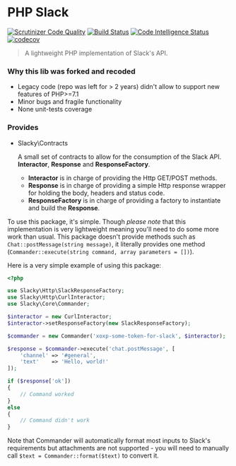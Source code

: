 PHP Slack
=========
[![Scrutinizer Code Quality](https://scrutinizer-ci.com/g/arthurkushman/slacky/badges/quality-score.png?b=master)](https://scrutinizer-ci.com/g/arthurkushman/slacky/?branch=master)
[![Build Status](https://scrutinizer-ci.com/g/arthurkushman/slacky/badges/build.png?b=master)](https://scrutinizer-ci.com/g/arthurkushman/slacky/build-status/master)
[![Code Intelligence Status](https://scrutinizer-ci.com/g/arthurkushman/slacky/badges/code-intelligence.svg?b=master)](https://scrutinizer-ci.com/code-intelligence)
[![codecov](https://codecov.io/gh/arthurkushman/slacky/branch/master/graph/badge.svg)](https://codecov.io/gh/arthurkushman/slacky)
> A lightweight PHP implementation of Slack's API.

### Why this lib was forked and recoded

- Legacy code (repo was left for > 2 years) didn't allow to support new features of PHP>=7.1
- Minor bugs and fragile functionality
- None unit-tests coverage 

### Provides

* Slacky\Contracts

    A small set of contracts to allow for the consumption of the Slack API. **Interactor**, **Response** and **ResponseFactory**.

    * **Interactor** is in charge of providing the Http GET/POST methods.
    * **Response** is in charge of providing a simple Http response wrapper for holding the body, headers and status code.
    * **ResponseFactory** is in charge of providing a factory to instantiate and build the **Response**.

To use this package, it's simple. Though _please note_ that this implementation is very lightweight meaning you'll need to do some more work than usual. This package doesn't provide methods such as `Chat::postMessage(string message)`, it literally provides one method (`Commander::execute(string command, array parameters = [])`).

Here is a very simple example of using this package:
```php
<?php

use Slacky\Http\SlackResponseFactory;
use Slacky\Http\CurlInteractor;
use Slacky\Core\Commander;

$interactor = new CurlInteractor;
$interactor->setResponseFactory(new SlackResponseFactory);

$commander = new Commander('xoxp-some-token-for-slack', $interactor);

$response = $commander->execute('chat.postMessage', [
    'channel' => '#general',
    'text'    => 'Hello, world!'
]);

if ($response['ok'])
{
    // Command worked
}
else
{
    // Command didn't work
}
```

Note that Commander will automatically format most inputs to Slack's requirements but attachments are not supported - you will need to manually call `$text = Commander::format($text)` to convert it.
